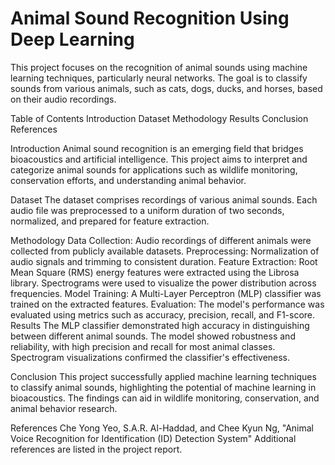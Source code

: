 # Animal Sound Recognition Using Deep Learning
This project focuses on the recognition of animal sounds using machine learning techniques, particularly neural networks. The goal is to classify sounds from various animals, such as cats, dogs, ducks, and horses, based on their audio recordings.

Table of Contents
Introduction
Dataset
Methodology
Results
Conclusion
References

Introduction
Animal sound recognition is an emerging field that bridges bioacoustics and artificial intelligence. This project aims to interpret and categorize animal sounds for applications such as wildlife monitoring, conservation efforts, and understanding animal behavior.

Dataset
The dataset comprises recordings of various animal sounds. Each audio file was preprocessed to a uniform duration of two seconds, normalized, and prepared for feature extraction.

Methodology
Data Collection: Audio recordings of different animals were collected from publicly available datasets.
Preprocessing: Normalization of audio signals and trimming to consistent duration.
Feature Extraction: Root Mean Square (RMS) energy features were extracted using the Librosa library. Spectrograms were used to visualize the power distribution across frequencies.
Model Training: A Multi-Layer Perceptron (MLP) classifier was trained on the extracted features.
Evaluation: The model's performance was evaluated using metrics such as accuracy, precision, recall, and F1-score.
Results
The MLP classifier demonstrated high accuracy in distinguishing between different animal sounds. The model showed robustness and reliability, with high precision and recall for most animal classes. Spectrogram visualizations confirmed the classifier's effectiveness.

Conclusion
This project successfully applied machine learning techniques to classify animal sounds, highlighting the potential of machine learning in bioacoustics. The findings can aid in wildlife monitoring, conservation, and animal behavior research.

References
Che Yong Yeo, S.A.R. Al-Haddad, and Chee Kyun Ng, "Animal Voice Recognition for Identification (ID) Detection System"
Additional references are listed in the project report.
